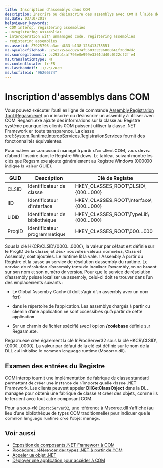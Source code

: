 ```yaml
---
title: Inscription d'assemblys dans COM
description: Inscrire ou désinscrire des assemblys avec COM à l’aide de l’outil Assembly Registration Tool (Regasm.exe), qui ajoute des informations sur la classe au registre système.
ms.date: 03/30/2017
helpviewer_keywords:
- COM interop, registering assemblies
- unregistering assemblies
- interoperation with unmanaged code, registering assemblies
- registering assemblies
ms.assetid: 87925795-a3ae-4833-b138-125413478551
ms.openlocfilehash: 525e3724aec82a74f5b0339296808b41f30d0ddc
ms.sourcegitcommit: bc293b14af795e0e999e3304dd40c0222cf2ffe4
ms.translationtype: MT
ms.contentlocale: fr-FR
ms.lasthandoff: 11/26/2020
ms.locfileid: "96266374"
---
```

# <a name="registering-assemblies-with-com"></a>Inscription d'assemblys dans COM

Vous pouvez exécuter l’outil en ligne de commande [Assembly Registration Tool (Regasm.exe)](../tools/regasm-exe-assembly-registration-tool.md) pour inscrire ou désinscrire un assembly à utiliser avec COM. Regasm.exe ajoute des informations sur la classe au Registre système pour que les clients COM puissent utiliser la classe .NET Framework en toute transparence. La classe <xref:System.Runtime.InteropServices.RegistrationServices> fournit des fonctionnalités équivalentes.  
  
 Pour activer un composant managé à partir d’un client COM, vous devez d’abord l’inscrire dans le Registre Windows. Le tableau suivant montre les clés que Regasm.exe ajoute généralement au Registre Windows (000000 indique la valeur GUID).  
  
|GUID|Description|Clé de Registre|  
|----------|-----------------|------------------|  
|CLSID|Identificateur de classe|HKEY_CLASSES_ROOT\CLSID\\{000…000}|  
|IID|Identificateur d’interface|HKEY_CLASSES_ROOT\Interface\\{000…000}|  
|LIBID|Identificateur de bibliothèque|HKEY_CLASSES_ROOT\TypeLib\\{000…000}|  
|ProgID|Identificateur programmatique|HKEY_CLASSES_ROOT\000…000|  
  
 Sous la clé HKCR\CLSID\\{0000…0000}, la valeur par défaut est définie sur le ProgID de la classe, et deux nouvelles valeurs nommées, Class et Assembly, sont ajoutées. Le runtime lit la valeur Assembly à partir du Registre et la passe au service de résolution d’assembly du runtime. Le service de résolution d’assembly tente de localiser l’assembly, en se basant sur son nom et son numéro de version. Pour que le service de résolution d’assembly puisse localiser un assembly, celui-ci doit se trouver dans l’un des emplacements suivants :  
  
- Le Global Assembly Cache (il doit s’agir d’un assembly avec un nom fort)  
  
- dans le répertoire de l’application. Les assemblys chargés à partir du chemin d’une application ne sont accessibles qu’à partir de cette application.  
  
- Sur un chemin de fichier spécifié avec l’option **/codebase** définie sur Regasm.exe.  
  
 Regasm.exe crée également la clé InProcServer32 sous la clé HKCR\CLSID\\{0000…0000}. La valeur par défaut de la clé est définie sur le nom de la DLL qui initialise le common language runtime (Mscoree.dll).  
  
## <a name="examining-registry-entries"></a>Examen des entrées du Registre  

 COM Interop fournit une implémentation de fabrique de classe standard permettant de créer une instance de n’importe quelle classe .NET Framework. Les clients peuvent appeler **DllGetClassObject** dans la DLL managée pour obtenir une fabrique de classe et créer des objets, comme ils le feraient avec tout autre composant COM.  
  
 Pour la sous-clé `InprocServer32`, une référence à Mscoree.dll s’affiche (au lieu d’une bibliothèque de types COM traditionnelle) pour indiquer que le common language runtime crée l’objet managé.  
  
## <a name="see-also"></a>Voir aussi

- [Exposition de composants .NET Framework à COM](exposing-dotnet-components-to-com.md)
- [Procédure : référencer des types .NET à partir de COM](how-to-reference-net-types-from-com.md)
- [Appeler un objet .NET](/previous-versions/dotnet/netframework-4.0/8hw8h46b(v=vs.100))
- [Déployer une application pour accéder à COM](/previous-versions/dotnet/netframework-4.0/c2850st8(v=vs.100))
